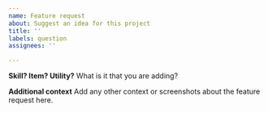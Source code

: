 ```yaml
---
name: Feature request
about: Suggest an idea for this project
title: ''
labels: question
assignees: ''

---
```


**Skill? Item? Utility?**
What is it that you are adding?


**Additional context**
Add any other context or screenshots about the feature request here.

